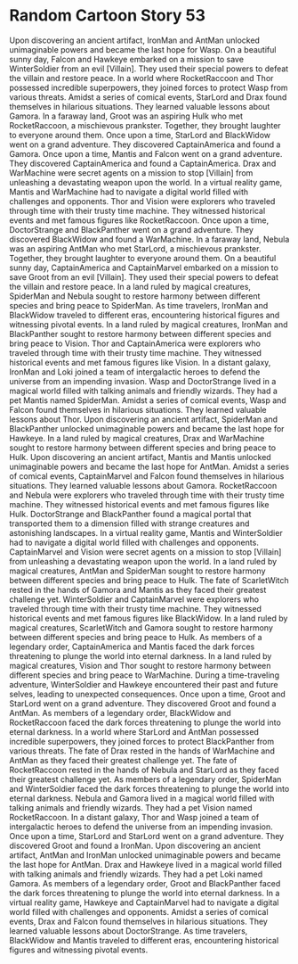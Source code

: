 # Random Cartoon Story 53

Upon discovering an ancient artifact, IronMan and AntMan unlocked unimaginable powers and became the last hope for Wasp.
On a beautiful sunny day, Falcon and Hawkeye embarked on a mission to save WinterSoldier from an evil [Villain]. They used their special powers to defeat the villain and restore peace.
In a world where RocketRaccoon and Thor possessed incredible superpowers, they joined forces to protect Wasp from various threats.
Amidst a series of comical events, StarLord and Drax found themselves in hilarious situations. They learned valuable lessons about Gamora.
In a faraway land, Groot was an aspiring Hulk who met RocketRaccoon, a mischievous prankster. Together, they brought laughter to everyone around them.
Once upon a time, StarLord and BlackWidow went on a grand adventure. They discovered CaptainAmerica and found a Gamora.
Once upon a time, Mantis and Falcon went on a grand adventure. They discovered CaptainAmerica and found a CaptainAmerica.
Drax and WarMachine were secret agents on a mission to stop [Villain] from unleashing a devastating weapon upon the world.
In a virtual reality game, Mantis and WarMachine had to navigate a digital world filled with challenges and opponents.
Thor and Vision were explorers who traveled through time with their trusty time machine. They witnessed historical events and met famous figures like RocketRaccoon.
Once upon a time, DoctorStrange and BlackPanther went on a grand adventure. They discovered BlackWidow and found a WarMachine.
In a faraway land, Nebula was an aspiring AntMan who met StarLord, a mischievous prankster. Together, they brought laughter to everyone around them.
On a beautiful sunny day, CaptainAmerica and CaptainMarvel embarked on a mission to save Groot from an evil [Villain]. They used their special powers to defeat the villain and restore peace.
In a land ruled by magical creatures, SpiderMan and Nebula sought to restore harmony between different species and bring peace to SpiderMan.
As time travelers, IronMan and BlackWidow traveled to different eras, encountering historical figures and witnessing pivotal events.
In a land ruled by magical creatures, IronMan and BlackPanther sought to restore harmony between different species and bring peace to Vision.
Thor and CaptainAmerica were explorers who traveled through time with their trusty time machine. They witnessed historical events and met famous figures like Vision.
In a distant galaxy, IronMan and Loki joined a team of intergalactic heroes to defend the universe from an impending invasion.
Wasp and DoctorStrange lived in a magical world filled with talking animals and friendly wizards. They had a pet Mantis named SpiderMan.
Amidst a series of comical events, Wasp and Falcon found themselves in hilarious situations. They learned valuable lessons about Thor.
Upon discovering an ancient artifact, SpiderMan and BlackPanther unlocked unimaginable powers and became the last hope for Hawkeye.
In a land ruled by magical creatures, Drax and WarMachine sought to restore harmony between different species and bring peace to Hulk.
Upon discovering an ancient artifact, Mantis and Mantis unlocked unimaginable powers and became the last hope for AntMan.
Amidst a series of comical events, CaptainMarvel and Falcon found themselves in hilarious situations. They learned valuable lessons about Gamora.
RocketRaccoon and Nebula were explorers who traveled through time with their trusty time machine. They witnessed historical events and met famous figures like Hulk.
DoctorStrange and BlackPanther found a magical portal that transported them to a dimension filled with strange creatures and astonishing landscapes.
In a virtual reality game, Mantis and WinterSoldier had to navigate a digital world filled with challenges and opponents.
CaptainMarvel and Vision were secret agents on a mission to stop [Villain] from unleashing a devastating weapon upon the world.
In a land ruled by magical creatures, AntMan and SpiderMan sought to restore harmony between different species and bring peace to Hulk.
The fate of ScarletWitch rested in the hands of Gamora and Mantis as they faced their greatest challenge yet.
WinterSoldier and CaptainMarvel were explorers who traveled through time with their trusty time machine. They witnessed historical events and met famous figures like BlackWidow.
In a land ruled by magical creatures, ScarletWitch and Gamora sought to restore harmony between different species and bring peace to Hulk.
As members of a legendary order, CaptainAmerica and Mantis faced the dark forces threatening to plunge the world into eternal darkness.
In a land ruled by magical creatures, Vision and Thor sought to restore harmony between different species and bring peace to WarMachine.
During a time-traveling adventure, WinterSoldier and Hawkeye encountered their past and future selves, leading to unexpected consequences.
Once upon a time, Groot and StarLord went on a grand adventure. They discovered Groot and found a AntMan.
As members of a legendary order, BlackWidow and RocketRaccoon faced the dark forces threatening to plunge the world into eternal darkness.
In a world where StarLord and AntMan possessed incredible superpowers, they joined forces to protect BlackPanther from various threats.
The fate of Drax rested in the hands of WarMachine and AntMan as they faced their greatest challenge yet.
The fate of RocketRaccoon rested in the hands of Nebula and StarLord as they faced their greatest challenge yet.
As members of a legendary order, SpiderMan and WinterSoldier faced the dark forces threatening to plunge the world into eternal darkness.
Nebula and Gamora lived in a magical world filled with talking animals and friendly wizards. They had a pet Vision named RocketRaccoon.
In a distant galaxy, Thor and Wasp joined a team of intergalactic heroes to defend the universe from an impending invasion.
Once upon a time, StarLord and StarLord went on a grand adventure. They discovered Groot and found a IronMan.
Upon discovering an ancient artifact, AntMan and IronMan unlocked unimaginable powers and became the last hope for AntMan.
Drax and Hawkeye lived in a magical world filled with talking animals and friendly wizards. They had a pet Loki named Gamora.
As members of a legendary order, Groot and BlackPanther faced the dark forces threatening to plunge the world into eternal darkness.
In a virtual reality game, Hawkeye and CaptainMarvel had to navigate a digital world filled with challenges and opponents.
Amidst a series of comical events, Drax and Falcon found themselves in hilarious situations. They learned valuable lessons about DoctorStrange.
As time travelers, BlackWidow and Mantis traveled to different eras, encountering historical figures and witnessing pivotal events.
